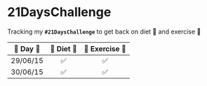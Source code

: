 # 21DaysChallenge
Tracking my **`#21DaysChallenge`** to get back on diet :herb: and exercise :muscle:

| :calendar: Day :calendar: | :herb: Diet :herb: | :muscle: Exercise :muscle: |
|:-------------------------:|:------------------:|:--------------------------:|
| 29/06/15 | :white_check_mark:  | :white_check_mark:  |
| 30/06/15 | :white_check_mark:  | :white_check_mark:  |
